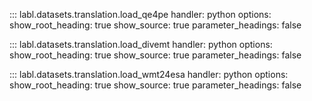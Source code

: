 ::: labl.datasets.translation.load_qe4pe
    handler: python
    options:
      show_root_heading: true
      show_source: true
      parameter_headings: false

::: labl.datasets.translation.load_divemt
    handler: python
    options:
      show_root_heading: true
      show_source: true
      parameter_headings: false

::: labl.datasets.translation.load_wmt24esa
    handler: python
    options:
      show_root_heading: true
      show_source: true
      parameter_headings: false
